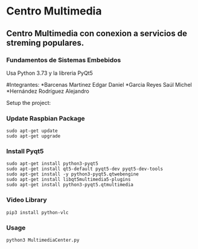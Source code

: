 # Centro Multimedia
## Centro Multimedia con conexion a servicios de streming populares. 
### Fundamentos de Sistemas Embebidos  
Usa Python 3.73 y la libreria PyQt5

#Integrantes:
*Barcenas Martinez Edgar Daniel
*Garcia Reyes Saúl Michel
*Hernández Rodríguez Alejandro

Setup the project:
### Update Raspbian Package 
    sudo apt-get update
    sudo apt-get upgrade
### Install Pyqt5
    sudo apt-get install python3-pyqt5
    sudo apt-get install qt5-default pyqt5-dev pyqt5-dev-tools
    sudo apt-get install -y python3-pyqt5.qtwebengine
    sudo apt-get install libqt5multimedia5-plugins
    sudo apt-get install python3-pyqt5.qtmultimedia
    
### Video Library
    pip3 install python-vlc 

### Usage 
    python3 MultimediaCenter.py


